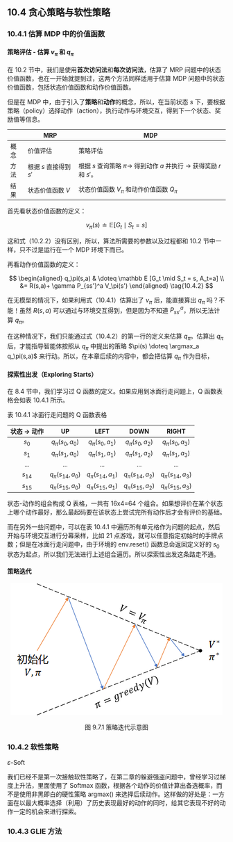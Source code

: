 ## 10.4 贪心策略与软性策略

### 10.4.1 估算 MDP 中的价值函数

#### 策略评估 - 估算 $v_\pi$ 和 $q_\pi$

在 10.2 节中，我们是使用**首次访问法**和**每次访问法**，估算了 MRP 问题中的状态价值函数，也在一开始就提到过，这两个方法同样适用于估算 MDP 问题中的状态价值函数，包括状态价值函数和动作价值函数。

但是在 MDP 中，由于引入了**策略**和**动作**的概念，所以，在当前状态 $s$ 下，要根据策略（policy）选择动作（action），执行动作与环境交互，得到下一个状态、奖励值等信息。


||MRP|MDP|
|-|-|-|
|概念|价值评估|策略评估|
|方法|根据 $s$ 直接得到 $s'$|根据 $s$ 查询策略 $\pi \to$ 得到动作 $a$ 并执行 $\to$ 获得奖励 $r$ 和 $s'$。|
|结果|状态价值函数 $V$|状态价值函数 $V_\pi$ 和动作价值函数 $Q_\pi$|

首先看状态价值函数的定义：

$$
v_\pi(s) \doteq \mathbb E [G_t \mid S_t=s] \tag{10.4.1}
$$

这和式（10.2.2）没有区别，所以，算法所需要的参数以及过程都和 10.2 节中一样，只不过是运行在一个 MDP 环境下而已。


再看动作价值函数的定义：

$$
\begin{aligned}
q_\pi(s,a) & \doteq \mathbb E [G_t \mid S_t = s, A_t=a]
\\
&= R(s,a)+ \gamma P_{ss'}^a V_\pi(s')
\end{aligned}
\tag{10.4.2}
$$

在无模型的情况下，如果利用式（10.4.1）估算出了 $v_\pi$ 后，能直接算出 $q_\pi$ 吗？不能！虽然 $R(s,a)$ 可以通过与环境交互得到，但是因为不知道 $P_{ss'}^a$，所以无法计算 $q_\pi$。

在这种情况下，我们只能通过式（10.4.2）的第一行的定义来估算 $q_\pi$。估算出 $q_\pi$ 后，才能指导智能体按照从 $q_\pi$ 中提出的策略 $\pi(s) \doteq \argmax_a q_\pi(s,a)$ 来行动。所以，在本章后续的内容中，都会把估算 $q_\pi$ 作为目标，




#### 探索性出发（Exploring Starts）

在 8.4 节中，我们学习过 Q 函数的定义。如果应用到冰面行走问题上，Q 函数表格会如表 10.4.1 所示。

表 10.4.1 冰面行走问题的 Q 函数表格

|状态 $\to$ 动作|UP|LEFT|DOWN|RIGHT|
|:-:|:-:|:-:|:-:|:-:|
|$s_0$|$q_\pi(s_0,a_0)$|$q_\pi(s_0,a_1)$|$q_\pi(s_0,a_2)$|$q_\pi(s_0,a_3)$|
|$s_1$|$q_\pi(s_1,a_0)$|$q_\pi(s_1,a_1)$|$q_\pi(s_1,a_2)$|$q_\pi(s_1,a_3)$|
|...|...|...|...|...|
|$s_{14}$|$q_\pi(s_{14},a_0)$|$q_\pi(s_{14},a_1)$|$q_\pi(s_{14},a_2)$|$q_\pi(s_{14},a_3)$|
|$s_{15}$|$q_\pi(s_{15},a_0)$|$q_\pi(s_{15},a_1)$|$q_\pi(s_{15},a_2)$|$q_\pi(s_{15},a_3)$|

状态-动作的组合构成 Q 表格，一共有 16x4=64 个组合。如果想评价在某个状态上哪个动作最好，那么最起码要在该状态上尝试完所有动作后才会有评价的基础。

而在另外一些问题中，可以在表 10.4.1 中遍历所有单元格作为问题的起点，然后开始与环境交互进行分幕采样，比如 21 点游戏，就可以任意指定初始时的手牌点数；但是在冰面行走问题中，由于环境的 env.reset() 函数总会返回定义好的 $s_0$ 状态为起点，所以我们无法进行上述组合遍历。所以探索性出发这条路走不通。




#### 策略迭代


<center>
<img src="./img/PolicyIteration.png">

图 9.7.1 策略迭代示意图
</center>

### 10.4.2 软性策略

$\varepsilon$-Soft

我们已经不是第一次接触软性策略了，在第二章的躲避强盗问题中，曾经学习过梯度上升法，里面使用了 Softmax 函数，根据各个动作的价值计算出备选概率，而不是使用非黑即白的硬性策略 argmax() 来选择后续动作。这样做的好处是：一方面在以最大概率选择（利用）了历史表现最好的动作的同时，给其它表现不好的动作一定的机会来进行探索。



### 10.4.3 GLIE 方法
